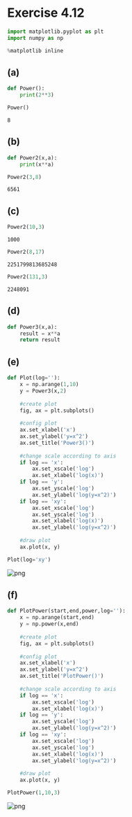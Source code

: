 
# Exercise 4.12


```python
import matplotlib.pyplot as plt
import numpy as np

%matplotlib inline
```

## (a)


```python
def Power():
    print(2**3)
```


```python
Power()
```

    8


## (b)


```python
def Power2(x,a):
    print(x**a)
```


```python
Power2(3,8)
```

    6561


## (c)


```python
Power2(10,3)
```

    1000



```python
Power2(8,17)
```

    2251799813685248



```python
Power2(131,3)
```

    2248091


## (d)


```python
def Power3(x,a):
    result = x**a
    return result
```

## (e)


```python
def Plot(log=''):
    x = np.arange(1,10)
    y = Power3(x,2)
    
    #create plot
    fig, ax = plt.subplots()
    
    #config plot
    ax.set_xlabel('x')
    ax.set_ylabel('y=x^2')
    ax.set_title('Power3()')
    
    #change scale according to axis
    if log == 'x':
        ax.set_xscale('log')
        ax.set_xlabel('log(x)')
    if log == 'y':
        ax.set_yscale('log')
        ax.set_ylabel('log(y=x^2)')
    if log == 'xy':
        ax.set_xscale('log')
        ax.set_yscale('log')
        ax.set_xlabel('log(x)')
        ax.set_ylabel('log(y=x^2)')
    
    #draw plot
    ax.plot(x, y)
```


```python
Plot(log='xy')
```


![png](04_12_files/04_12_16_0.png)


## (f)


```python
def PlotPower(start,end,power,log=''):
    x = np.arange(start,end)
    y = np.power(x,end)
    
    #create plot
    fig, ax = plt.subplots()
    
    #config plot
    ax.set_xlabel('x')
    ax.set_ylabel('y=x^2')
    ax.set_title('PlotPower()')
    
    #change scale according to axis
    if log == 'x':
        ax.set_xscale('log')
        ax.set_xlabel('log(x)')
    if log == 'y':
        ax.set_yscale('log')
        ax.set_ylabel('log(y=x^2)')
    if log == 'xy':
        ax.set_xscale('log')
        ax.set_yscale('log')
        ax.set_xlabel('log(x)')
        ax.set_ylabel('log(y=x^2)')
    
    #draw plot
    ax.plot(x, y)
```


```python
PlotPower(1,10,3)
```


![png](04_12_files/04_12_19_0.png)

